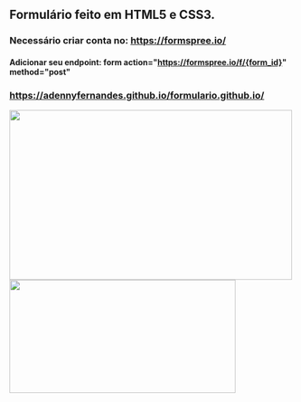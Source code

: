 ## Formulário feito em HTML5 e CSS3.
### Necessário criar conta no: https://formspree.io/
#### Adicionar seu endpoint: form action="https://formspree.io/f/{form_id}" method="post"
### https://adennyfernandes.github.io/formulario.github.io/

<p><img src="https://github.com/AdennyFernandes/formulario.github.io/blob/0adab47c4a648c7366de1bdad3fe84a42d9f3794/layoutform.png" width="500" height="300" align="left"></p><br><br>
<p><img src="https://github.com/AdennyFernandes/formulario.github.io/blob/b184c0ef7ae60ba239d148eff685b0ede1200f8e/form.png" width="400" height="200" align="left"></p>
  









